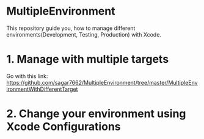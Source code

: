 # MultipleEnvironment
This repository guide you, how to manage different environments(Development, Testing, Production) with Xcode.

# 1. Manage with multiple targets
Go with this link: 
https://github.com/sagar7662/MultipleEnvironment/tree/master/MultipleEnvironmentWithDifferentTarget

# 2. Change your environment using Xcode Configurations
